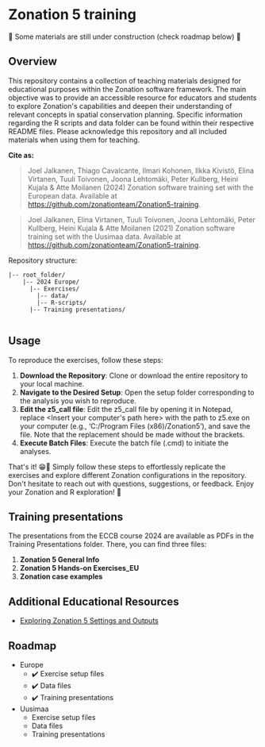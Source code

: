 # Zonation 5 training

🚧 Some materials are still under construction (check roadmap below) 🚧

## Overview
This repository contains a collection of teaching materials designed for educational purposes within the Zonation software framework. The main objective was to provide an accessible resource for educators and students to explore Zonation's capabilities and deepen their understanding of relevant concepts in spatial conservation planning. Specific information regarding the R scripts and data folder can be found within their respective README files. Please acknowledge this repository and all included materials when using them for teaching.

**Cite as:** 
> Joel Jalkanen, Thiago Cavalcante, Ilmari Kohonen, Ilkka Kivistö, Elina Virtanen, Tuuli 
> Toivonen, Joona Lehtomäki, Peter Kullberg, Heini Kujala & Atte Moilanen (2024) Zonation 
> software training set with the European data. Available
> at <https://github.com/zonationteam/Zonation5-training>.


> Joel Jalkanen, Elina Virtanen, Tuuli Toivonen, Joona Lehtomäki, Peter 
> Kullberg, Heini Kujala & Atte Moilanen (2021) Zonation software training set with the Uusimaa data. Available
> at <https://github.com/zonationteam/Zonation5-training>.

Repository structure:

```
|-- root_folder/
    |-- 2024 Europe/
      |-- Exercises/
        |-- data/
        |-- R-scripts/
      |-- Training presentations/
        
```

## Usage

To reproduce the exercises, follow these steps:
1. **Download the Repository**: Clone or download the entire repository to your local machine.
2. **Navigate to the Desired Setup**: Open the setup folder corresponding to the analysis you wish to reproduce.
3. **Edit the z5_call file**: Edit the z5_call file by opening it in Notepad, replace <Insert your computer's path here> with the path to z5.exe on your computer (e.g., ‘C:/Program Files (x86)/Zonation5’), and save the file. Note that the replacement should be made without the brackets.
4. **Execute Batch Files**: Execute the batch file (.cmd) to initiate the analyses.

That's it! 😁🎉 Simply follow these steps to effortlessly replicate the exercises and explore different Zonation configurations in the repository. Don't hesitate to reach out with questions, suggestions, or feedback. Enjoy your Zonation and R exploration! 🚀

## Training presentations
The presentations from the ECCB course 2024 are available as PDFs in the Training Presentations folder. There, you can find three files:

1. **Zonation 5 General Info**
2. **Zonation 5 Hands-on Exercises_EU**
3. **Zonation case examples**

## Additional Educational Resources
- [Exploring Zonation 5 Settings and Outputs](https://thiago-cav.github.io/zonation_workflow/)


## Roadmap
- Europe
    - ✔️ Exercise setup files
    - ✔️ Data files
    - ✔️ Training presentations
- Uusimaa
    - Exercise setup files
    - Data files
    - Training presentations

